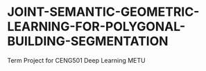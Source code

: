# JOINT-SEMANTIC-GEOMETRIC-LEARNING-FOR-POLYGONAL-BUILDING-SEGMENTATION
Term Project for CENG501 Deep Learning METU
